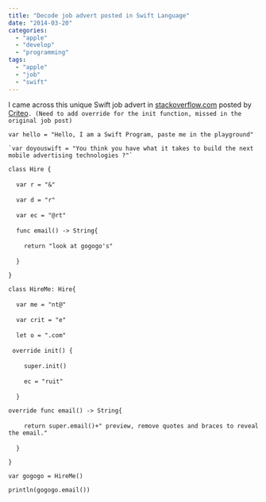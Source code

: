 ```yaml
---
title: "Decode job advert posted in Swift Language"
date: "2014-03-20"
categories: 
  - "apple"
  - "develop"
  - "programming"
tags: 
  - "apple"
  - "job"
  - "swift"
---
```


I came across this unique Swift job advert in [stackoverflow.com](http://careers.stackoverflow.com/jobs/58321/engineer-mobile-ios-sdk-criteo) posted by [Criteo](http://labs.criteo.com/)`. (Need to add override for the init function, missed in the original job post)`

`var hello = "Hello, I am a Swift Program, paste me in the playground"`

`` `var doyouswift = "You think you have what it takes to build the next mobile advertising technologies ?"` ``

`class Hire {`

    `var r = "&"`

    `var d = "r"`

    `var ec = "@rt"`

    `func email() -> String{`

        `return "look at gogogo's"`

    `}`

`}`

`class HireMe: Hire{`

    `var me = "nt@"`

    `var crit = "e"`

    `let o = ".com"`

  `override init() {`

        `super.init()`

        `ec = "ruit"`

    `}`

`override func email() -> String{`

        `return super.email()+" preview, remove quotes and braces to reveal the email."`

    `}`

`}`

`var gogogo = HireMe()`

`println(gogogo.email())`

`   `
